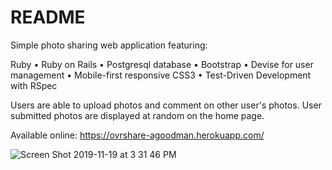 # README

Simple photo sharing web application featuring:

Ruby • Ruby on Rails • Postgresql database • Bootstrap • Devise for user management • Mobile-first responsive CSS3 • Test-Driven Development with RSpec

Users are able to upload photos and comment on other user's photos.
User submitted photos are displayed at random on the home page.

Available online: https://ovrshare-agoodman.herokuapp.com/

![Screen Shot 2019-11-19 at 3 31 46 PM](https://user-images.githubusercontent.com/54118642/69183856-c1966600-0ae1-11ea-8214-98ba701b78fb.png)
